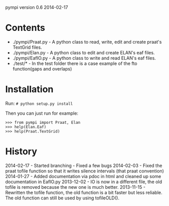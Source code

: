 pympi version 0.6
2014-02-17


Contents
========
- ./pympi/Praat.py - A python class to read, write, edit and create praat's TextGrid files.
- ./pympi/Elan.py - A python class to edit and create ELAN's eaf files.
- ./pympi/EafIO.py - A python class to write and read ELAN's eaf files.
- ./test/* - In the test folder there is a case example of the fto function(gaps and overlaps)

Installation
============
Run:
`# python setup.py install`

Then you can just run for example:
```
>>> from pympi import Praat, Elan
>>> help(Elan.Eaf)
>>> help(Praat.TextGrid)
```

History
=======
2014-02-17
	- Started branching
	- Fixed a few bugs
2014-02-03
	- Fixed the praat tofile function so that it writes silence intervals (that praat convention)
2014-01-27
	- Added documentation via pdoc in html and cleaned up some documentation in EafIO.py
2013-12-02
	- IO is now in a different file, the old tofile is removed because the new one is much better.
2013-11-15
	- Rewritten the tofile function, the old function is a bit faster but less reliable. The old function can still be used by using tofileOLD().
